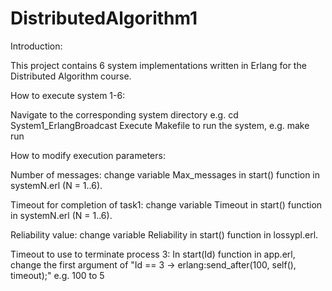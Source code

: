 # DistributedAlgorithm1

Introduction:

This project contains 6 system implementations written in Erlang for the Distributed Algorithm course.

How to execute system 1-6:

Navigate to the corresponding system directory e.g. cd System1_ErlangBroadcast 
Execute Makefile to run the system, e.g. make run

How to modify execution parameters:

Number of messages: change variable Max_messages in start() function in 
systemN.erl (N = 1..6). 

Timeout for completion of task1: change variable Timeout in start() function in systemN.erl (N = 1..6).

Reliability value: change variable Reliability in start() function in 
lossypl.erl.

Timeout to use to terminate process 3: In start(Id) function in app.erl, change the first argument of "Id == 3 -> erlang:send_after(100, self(), timeout);" e.g. 100 to 5
